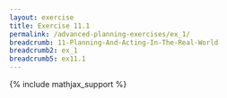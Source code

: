 ```yaml
---
layout: exercise
title: Exercise 11.1
permalink: /advanced-planning-exercises/ex_1/
breadcrumb: 11-Planning-And-Acting-In-The-Real-World
breadcrumb2: ex_1
breadcrumb5: ex11.1
---
```

{% include mathjax_support %}
